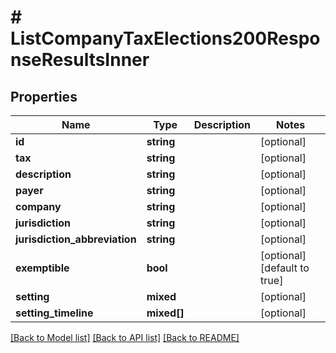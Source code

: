 # # ListCompanyTaxElections200ResponseResultsInner

## Properties

Name | Type | Description | Notes
------------ | ------------- | ------------- | -------------
**id** | **string** |  | [optional]
**tax** | **string** |  | [optional]
**description** | **string** |  | [optional]
**payer** | **string** |  | [optional]
**company** | **string** |  | [optional]
**jurisdiction** | **string** |  | [optional]
**jurisdiction_abbreviation** | **string** |  | [optional]
**exemptible** | **bool** |  | [optional] [default to true]
**setting** | **mixed** |  | [optional]
**setting_timeline** | **mixed[]** |  | [optional]

[[Back to Model list]](../../README.md#models) [[Back to API list]](../../README.md#endpoints) [[Back to README]](../../README.md)
